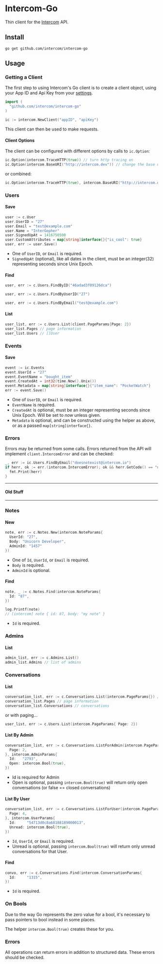 # Intercom-Go

Thin client for the [Intercom](https://www.intercom.io) API.

## Install

`go get github.com/intercom/intercom-go`

## Usage

### Getting a Client

The first step to using Intercom's Go client is to create a client object, using your App ID and Api Key from your [settings](http://app.intercom.io/apps/api_keys).

```go
import (
  "github.com/intercom/intercom-go"
)

ic := intercom.NewClient("appID", "apiKey")
```

This client can then be used to make requests.

#### Client Options

The client can be configured with different options by calls to `ic.Option`:

```go
ic.Option(intercom.TraceHTTP(true)) // turn http tracing on
ic.Option(intercom.BaseURI("http://intercom.dev")) // change the base uri used, useful for testing
```

or combined:

```go
ic.Option(intercom.TraceHTTP(true), intercom.BaseURI("http://intercom.dev"))
```

### Users

#### Save

```go
user := c.User
user.UserID = "27"
user.Email = "test@example.com"
user.Name = "InterGopher"
user.SignedUpAt = 1416750500
user.CustomAttributes = map[string]interface{}{"is_cool": true}
user, err := user.Save()
```

* One of `UserID`, or `Email` is required.
* `SignedUpAt` (optional), like all dates in the client, must be an integer(32) representing seconds since Unix Epoch.

#### Find

```go
user, err := c.Users.FindByID("46adad3f09126dca")
```

```go 
user, err := c.Users.FindByUserID("27")
```

```go
user, err := c.Users.FindByEmail("test@example.com")
```

#### List

```go
user_list, err := c.Users.List(client.PageParams{Page: 2})
user_list.Pages // page information
user_list.Users // []User
```


### Events

#### Save
  
```go
event := ic.Events
event.UserId = "27"
event.EventName = "bought_item"
event.CreatedAt = int32(time.Now().Unix())
event.Metadata = map[string]interface{}{"item_name": "PocketWatch"}
err := event.Save()
```

* One of `UserID`, or `Email` is required.
* `EventName` is required.
* `CreatedAt` is optional, must be an integer representing seconds since Unix Epoch. Will be set to _now_ unless given.
* `Metadata` is optional, and can be constructed using the helper as above, or as a passed `map[string]interface{}`.
  

### Errors

Errors may be returned from some calls. Errors returned from the API will implement `client.IntercomError` and can be checked:

```go
_, err := ic.Users.FindByEmail("doesnotexist@intercom.io")
if herr, ok := err.(intercom.IntercomError); ok && herr.GetCode() == "not_found" {
  fmt.Print(herr)
}
```

----

#### Old Stuff

----

### Notes

#### New

```go
note, err := c.Notes.New(intercom.NoteParams{
  UserId: "27",
  Body: "Unicorn Developer",
  AdminId: "1457"
})
```

* One of `Id`, `UserId`, or `Email` is required.
* `Body` is required.
* `AdminId` is optional.

#### Find

```go
note, _ := c.Notes.Find(intercom.NoteParams{
  Id: "87",
})

log.Printf(note)
// [intercom] note { id: 87, body: "my note" }
```
  
  * `Id` is required.



### Admins


#### List

```go
admin_list, err := c.Admins.List()
admin_list.Admins // list of admins
```

### Conversations


#### List

```go
conversation_list, err := c.Conversations.List(intercom.PageParams{}) // no paging; therefore first page
conversation_list.Pages // page information
conversation_list.Conversations // conversations
```

or with paging...

```go
user_list, err := c.Users.List(intercom.PageParams{ Page: 2})
```

#### List By Admin

```go
conversation_list, err := c.Conversations.ListForAdmin(intercom.PageParams{
  Page: 2,
}, intercom.AdminParams{
  Id:   "2793",
  Open: intercom.Bool(true),
})
```

* Id is required for Admin
* Open is optional, passing `intercom.Bool(true)` will return only open conversations (or false == closed conversations)

#### List By User

```go
conversation_list, err := c.Conversations.ListForUser(intercom.PageParams{
  Page: 4,
}, intercom.UserParams{
  Id:     "54713d0c8a68188189000013",
  Unread: intercom.Bool(true),
})
```

* `Id`, `UserId`, or `Email` is required.
* Unread is optional, passing `intercom.Bool(true)` will return only unread conversations for that User.

#### Find

```go
convo, err := c.Conversations.Find(intercom.ConversationParams{
  Id:     "1315",
})
```

* `Id` is required.

### On Bools

Due to the way Go represents the zero value for a bool, it's necessary to pass pointers to bool instead in some places.

The helper `intercom.Bool(true)` creates these for you.

### Errors

All operations can return errors in addition to structured data. These errors should be checked.
